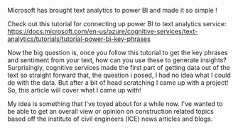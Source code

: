 
Microsoft has brought text analytics to power BI and made it so simple ! 

Check out this tutorial for connecting up power BI to text analytics service: 
https://docs.microsoft.com/en-us/azure/cognitive-services/text-analytics/tutorials/tutorial-power-bi-key-phrases

Now the big question is, once you follow this tutorial to get the key phrases and sentiment from your text, how can you use these to generate insights? Surprisingly, cognitive services made the first part of getting data out of the text so straight forward that, the question i posed, I had no idea what I could do with the data. But after a bit of head scratching I came up with a project!
So, this article will cover what I came up with! 

My idea is something that I've toyed about for a while now. I've wanted to be able to get an overall view or opinion on construction related topics based off the institute of civil engineers (ICE) news articles and blogs.


